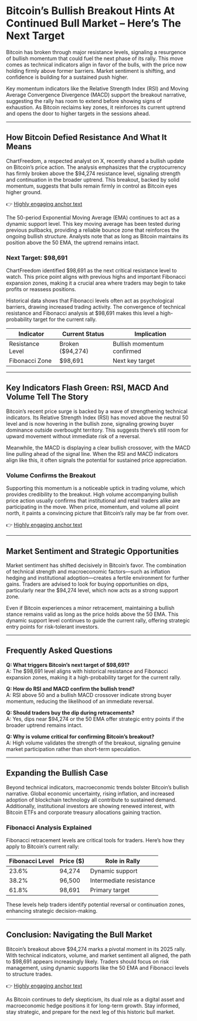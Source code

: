 # Bitcoin’s Bullish Breakout Hints At Continued Bull Market – Here’s The Next Target  

Bitcoin has broken through major resistance levels, signaling a resurgence of bullish momentum that could fuel the next phase of its rally. This move comes as technical indicators align in favor of the bulls, with the price now holding firmly above former barriers. Market sentiment is shifting, and confidence is building for a sustained push higher.  

Key momentum indicators like the Relative Strength Index (RSI) and Moving Average Convergence Divergence (MACD) support the breakout narrative, suggesting the rally has room to extend before showing signs of exhaustion. As Bitcoin reclaims key zones, it reinforces its current uptrend and opens the door to higher targets in the sessions ahead.  

---

## How Bitcoin Defied Resistance And What It Means  

ChartFreedom, a respected analyst on X, recently shared a bullish update on Bitcoin’s price action. The analysis emphasizes that the cryptocurrency has firmly broken above the $94,274 resistance level, signaling strength and continuation in the broader uptrend. This breakout, backed by solid momentum, suggests that bulls remain firmly in control as Bitcoin eyes higher ground.  

👉 [Highly engaging anchor text](https://bit.ly/okx-bonus)  

The 50-period Exponential Moving Average (EMA) continues to act as a dynamic support level. This key moving average has been tested during previous pullbacks, providing a reliable bounce zone that reinforces the ongoing bullish structure. Analysts note that as long as Bitcoin maintains its position above the 50 EMA, the uptrend remains intact.  

### Next Target: $98,691  

ChartFreedom identified $98,691 as the next critical resistance level to watch. This price point aligns with previous highs and important Fibonacci expansion zones, making it a crucial area where traders may begin to take profits or reassess positions.  

Historical data shows that Fibonacci levels often act as psychological barriers, drawing increased trading activity. The convergence of technical resistance and Fibonacci analysis at $98,691 makes this level a high-probability target for the current rally.  

| Indicator         | Current Status       | Implication                |  
|-------------------|----------------------|----------------------------|  
| Resistance Level  | Broken ($94,274)     | Bullish momentum confirmed |  
| Fibonacci Zone    | $98,691              | Next key target            |  

---

## Key Indicators Flash Green: RSI, MACD And Volume Tell The Story  

Bitcoin’s recent price surge is backed by a wave of strengthening technical indicators. Its Relative Strength Index (RSI) has moved above the neutral 50 level and is now hovering in the bullish zone, signaling growing buyer dominance outside overbought territory. This suggests there’s still room for upward movement without immediate risk of a reversal.  

Meanwhile, the MACD is displaying a clear bullish crossover, with the MACD line pulling ahead of the signal line. When the RSI and MACD indicators align like this, it often signals the potential for sustained price appreciation.  

### Volume Confirms the Breakout  

Supporting this momentum is a noticeable uptick in trading volume, which provides credibility to the breakout. High volume accompanying bullish price action usually confirms that institutional and retail traders alike are participating in the move. When price, momentum, and volume all point north, it paints a convincing picture that Bitcoin’s rally may be far from over.  

👉 [Highly engaging anchor text](https://bit.ly/okx-bonus)  

---

## Market Sentiment and Strategic Opportunities  

Market sentiment has shifted decisively in Bitcoin’s favor. The combination of technical strength and macroeconomic factors—such as inflation hedging and institutional adoption—creates a fertile environment for further gains. Traders are advised to look for buying opportunities on dips, particularly near the $94,274 level, which now acts as a strong support zone.  

Even if Bitcoin experiences a minor retracement, maintaining a bullish stance remains valid as long as the price holds above the 50 EMA. This dynamic support level continues to guide the current rally, offering strategic entry points for risk-tolerant investors.  

---

## Frequently Asked Questions  

**Q: What triggers Bitcoin’s next target of $98,691?**  
A: The $98,691 level aligns with historical resistance and Fibonacci expansion zones, making it a high-probability target for the current rally.  

**Q: How do RSI and MACD confirm the bullish trend?**  
A: RSI above 50 and a bullish MACD crossover indicate strong buyer momentum, reducing the likelihood of an immediate reversal.  

**Q: Should traders buy the dip during retracements?**  
A: Yes, dips near $94,274 or the 50 EMA offer strategic entry points if the broader uptrend remains intact.  

**Q: Why is volume critical for confirming Bitcoin’s breakout?**  
A: High volume validates the strength of the breakout, signaling genuine market participation rather than short-term speculation.  

---

## Expanding the Bullish Case  

Beyond technical indicators, macroeconomic trends bolster Bitcoin’s bullish narrative. Global economic uncertainty, rising inflation, and increased adoption of blockchain technology all contribute to sustained demand. Additionally, institutional investors are showing renewed interest, with Bitcoin ETFs and corporate treasury allocations gaining traction.  

### Fibonacci Analysis Explained  

Fibonacci retracement levels are critical tools for traders. Here’s how they apply to Bitcoin’s current rally:  

| Fibonacci Level | Price ($) | Role in Rally          |  
|------------------|-----------|------------------------|  
| 23.6%            | 94,274    | Dynamic support        |  
| 38.2%            | 96,500    | Intermediate resistance|  
| 61.8%            | 98,691    | Primary target         |  

These levels help traders identify potential reversal or continuation zones, enhancing strategic decision-making.  

---

## Conclusion: Navigating the Bull Market  

Bitcoin’s breakout above $94,274 marks a pivotal moment in its 2025 rally. With technical indicators, volume, and market sentiment all aligned, the path to $98,691 appears increasingly likely. Traders should focus on risk management, using dynamic supports like the 50 EMA and Fibonacci levels to structure trades.  

👉 [Highly engaging anchor text](https://bit.ly/okx-bonus)  

As Bitcoin continues to defy skepticism, its dual role as a digital asset and macroeconomic hedge positions it for long-term growth. Stay informed, stay strategic, and prepare for the next leg of this historic bull market.